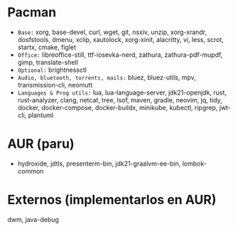 # Pacman
- `Base:` xorg, base-devel, curl, wget, git, nsxiv, unzip, xorg-xrandr, dosfstools, dmenu, xclip, xautolock, xorg-xinit, alacritty, vi, less, scrot, startx, cmake, figlet
- `Office:` libreoffice-still, ttf-iosevka-nerd, zathura, zathura-pdf-mupdf, gimp, translate-shell
- `Optional:` brightnessctl
- `Audio, bluetooth, torrents, mails:` bluez, bluez-utils, mpv, transmission-cli, neomutt
- `Languages & Prog utils:` lua, lua-language-server, jdk21-openjdk, rust, rust-analyzer, clang, netcat, tree, lsof, maven, gradle, neovim, jq, tidy, docker, docker-compose, docker-buildx, minikube, kubectl, ripgrep, jwt-cli, plantuml

# AUR (paru)
- hydroxide, jdtls, presenterm-bin, jdk21-graalvm-ee-bin, lombok-common

# Externos (implementarlos en AUR)
dwm, java-debug
